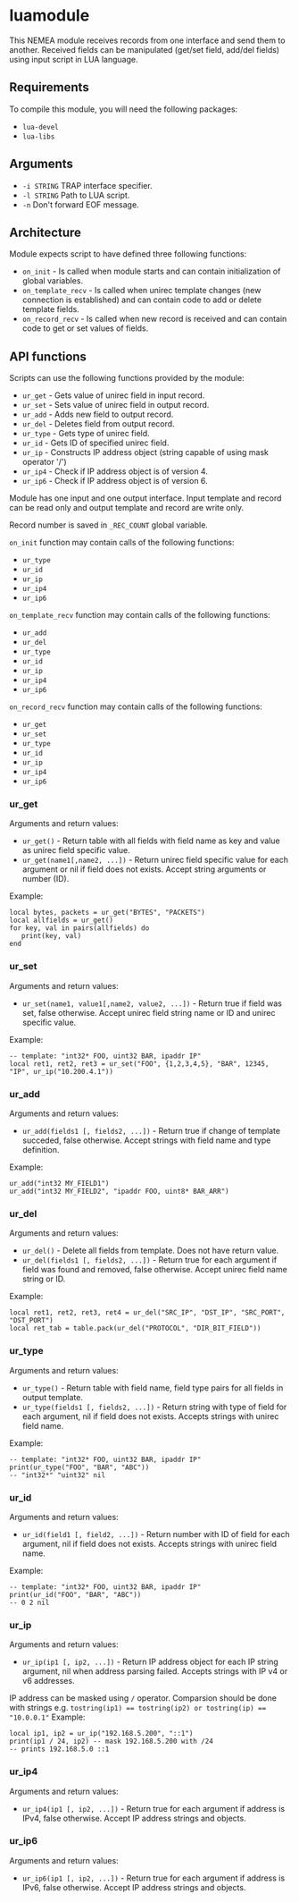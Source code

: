 # luamodule
This NEMEA module receives records from one interface and send them to another.
Received fields can be manipulated (get/set field, add/del fields) using input script in LUA language.

## Requirements
To compile this module, you will need the following packages:
- `lua-devel`
- `lua-libs`

## Arguments
- `-i STRING`  TRAP interface specifier.
- `-l STRING`  Path to LUA script.
- `-n`         Don't forward EOF message.

## Architecture
Module expects script to have defined three following functions:
- `on_init`             - Is called when module starts and can contain initialization of global variables.
- `on_template_recv`    - Is called when unirec template changes (new connection is established) and can contain code to add or delete template fields.
- `on_record_recv`      - Is called when new record is received and can contain code to get or set values of fields.

## API functions
Scripts can use the following functions provided by the module:
- `ur_get`  - Gets value of unirec field in input record.
- `ur_set`  - Sets value of unirec field in output record.
- `ur_add`  - Adds new field to output record.
- `ur_del`  - Deletes field from output record.
- `ur_type` - Gets type of unirec field.
- `ur_id`   - Gets ID of specified unirec field.
- `ur_ip`   - Constructs IP address object (string capable of using mask operator '/')
- `ur_ip4`  - Check if IP address object is of version 4.
- `ur_ip6`  - Check if IP address object is of version 6.

Module has one input and one output interface. Input template and record can be read only and output template and record are write only.

Record number is saved in `_REC_COUNT` global variable.

`on_init` function may contain calls of the following functions:
- `ur_type`
- `ur_id`
- `ur_ip`
- `ur_ip4`
- `ur_ip6`

`on_template_recv` function may contain calls of the following functions:
- `ur_add`
- `ur_del`
- `ur_type`
- `ur_id`
- `ur_ip`
- `ur_ip4`
- `ur_ip6`

`on_record_recv` function may contain calls of the following functions:
- `ur_get`
- `ur_set`
- `ur_type`
- `ur_id`
- `ur_ip`
- `ur_ip4`
- `ur_ip6`


### ur\_get
Arguments and return values:
- `ur_get()`                     - Return table with all fields with field name as key and value as unirec field specific value.
- `ur_get(name1[,name2, ...])`   - Return unirec field specific value for each argument or nil if field does not exists. Accept string arguments or number (ID).

Example:
```
local bytes, packets = ur_get("BYTES", "PACKETS")
local allfields = ur_get()
for key, val in pairs(allfields) do
   print(key, val)
end
```

### ur\_set
Arguments and return values:
- `ur_set(name1, value1[,name2, value2, ...])`  - Return true if field was set, false otherwise. Accept unirec field string name or ID and unirec specific value.

Example:
```
-- template: "int32* FOO, uint32 BAR, ipaddr IP"
local ret1, ret2, ret3 = ur_set("FOO", {1,2,3,4,5}, "BAR", 12345, "IP", ur_ip("10.200.4.1"))
```

### ur\_add
Arguments and return values:
- `ur_add(fields1 [, fields2, ...])`   - Return true if change of template succeded, false otherwise. Accept strings with field name and type definition.

Example:
```
ur_add("int32 MY_FIELD1")
ur_add("int32 MY_FIELD2", "ipaddr FOO, uint8* BAR_ARR")
```

### ur\_del
Arguments and return values:
- `ur_del()`                           - Delete all fields from template. Does not have return value.
- `ur_del(fields1 [, fields2, ...])`   - Return true for each argument if field was found and removed, false otherwise. Accept unirec field name string or ID.

Example:
```
local ret1, ret2, ret3, ret4 = ur_del("SRC_IP", "DST_IP", "SRC_PORT", "DST_PORT")
local ret_tab = table.pack(ur_del("PROTOCOL", "DIR_BIT_FIELD"))
```

### ur\_type
Arguments and return values:
- `ur_type()`                          - Return table with field name, field type pairs for all fields in output template.
- `ur_type(fields1 [, fields2, ...])`  - Return string with type of field for each argument, nil if field does not exists. Accepts strings with unirec field name.

Example:
```
-- template: "int32* FOO, uint32 BAR, ipaddr IP"
print(ur_type("FOO", "BAR", "ABC"))
-- "int32*" "uint32" nil
```

### ur\_id
Arguments and return values:
- `ur_id(field1 [, field2, ...])`  - Return number with ID of field for each argument, nil if field does not exists. Accepts strings with unirec field name.

Example:
```
-- template: "int32* FOO, uint32 BAR, ipaddr IP"
print(ur_id("FOO", "BAR", "ABC"))
-- 0 2 nil
```

### ur\_ip
Arguments and return values:
- `ur_ip(ip1 [, ip2, ...])`   - Return IP address object for each IP string argument, nil when address parsing failed. Accepts strings with IP v4 or v6 addresses.

IP address can be masked using `/` operator. Comparsion should be done with strings e.g. `tostring(ip1) == tostring(ip2) or tostring(ip) == "10.0.0.1"`  Example:
```
local ip1, ip2 = ur_ip("192.168.5.200", "::1")
print(ip1 / 24, ip2) -- mask 192.168.5.200 with /24
-- prints 192.168.5.0 ::1
```

### ur\_ip4
Arguments and return values:
- `ur_ip4(ip1 [, ip2, ...])`   - Return true for each argument if address is IPv4, false otherwise. Accept IP address strings and objects.

### ur\_ip6
Arguments and return values:
- `ur_ip6(ip1 [, ip2, ...])`   - Return true for each argument if address is IPv6, false otherwise. Accept IP address strings and objects.
